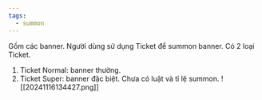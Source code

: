 ```yaml
---
tags:
  - summon
---
```

Gồm các banner. Người dùng sử dụng Ticket để summon banner.
Có 2 loại Ticket. 
1. Ticket Normal: banner thường.
2. Ticket Super: banner đặc biệt.
Chưa có luật và tỉ lệ summon.
![[20241116134427.png]]